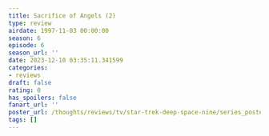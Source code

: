 ```yaml
---
title: Sacrifice of Angels (2)
type: review
airdate: 1997-11-03 00:00:00
season: 6
episode: 6
season_url: ''
date: 2023-12-10 03:35:11.341599
categories:
- reviews
draft: false
rating: 0
has_spoilers: false
fanart_url: ''
poster_url: /thoughts/reviews/tv/star-trek-deep-space-nine/series_poster.jpg
tags: []
---
```


